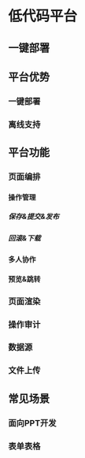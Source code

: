 # 低代码平台
## 一键部署

## 平台优势
### 一键部署
### 离线支持


## 平台功能
### 页面编排
#### 操作管理
##### 保存&提交&发布
##### 回滚&下载

#### 多人协作
#### 预览&跳转

### 页面渲染
### 操作审计
### 数据源
### 文件上传

## 常见场景
### 面向PPT开发
### 表单表格
